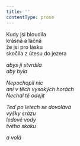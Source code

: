 ```yaml
---
title: ''
contentType: prose
---
```


<section>

Kudy jsi bloudila  
krásná a lačná  
že jsi pro lásku  
skočila z útesu do jezera

_abys ji stvrdila  
aby byla_

</section>

<section>

_Nepochopil nic  
ani v těch vysokých horách  
Nechal tě odejít_

</section>

<section>

_Teď po letech se dovolává  
výšky srázu  
ledové vody  
tvého skoku_

</section>

<section>

_a volá_

</section>
